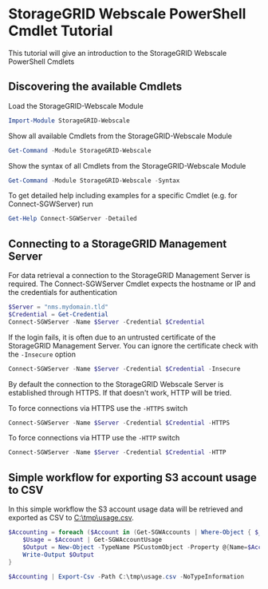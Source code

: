 # StorageGRID Webscale PowerShell Cmdlet Tutorial

This tutorial will give an introduction to the StorageGRID Webscale PowerShell Cmdlets

## Discovering the available Cmdlets

Load the StorageGRID-Webscale Module

```powershell
Import-Module StorageGRID-Webscale
```

Show all available Cmdlets from the StorageGRID-Webscale Module

```powershell
Get-Command -Module StorageGRID-Webscale
```

Show the syntax of all Cmdlets from the StorageGRID-Webscale Module

```powershell
Get-Command -Module StorageGRID-Webscale -Syntax
```

To get detailed help including examples for a specific Cmdlet (e.g. for Connect-SGWServer) run

```powershell
Get-Help Connect-SGWServer -Detailed
```

## Connecting to a StorageGRID Management Server

For data retrieval a connection to the StorageGRID Management Server is required. The Connect-SGWServer Cmdlet expects the hostname or IP and the credentials for authentication

```powershell
$Server = "nms.mydomain.tld"
$Credential = Get-Credential
Connect-SGWServer -Name $Server -Credential $Credential
```

If the login fails, it is often due to an untrusted certificate of the StorageGRID Management Server. You can ignore the certificate check with the `-Insecure` option

```powershell
Connect-SGWServer -Name $Server -Credential $Credential -Insecure
```

By default the connection to the StorageGRID Webscale Server is established through HTTPS. If that doesn't work, HTTP will be tried. 

To force connections via HTTPS use the `-HTTPS` switch

```powershell
Connect-SGWServer -Name $Server -Credential $Credential -HTTPS
```

To force connections via HTTP use the `-HTTP` switch

```powershell
Connect-SGWServer -Name $Server -Credential $Credential -HTTP
```

## Simple workflow for exporting S3 account usage to CSV

In this simple workflow the S3 account usage data will be retrieved and exported as CSV to [C:\tmp\usage.csv](C:\tmp\usage.csv).

```powershell
$Accounting = foreach ($Account in (Get-SGWAccounts | Where-Object { $_.capabilities -match "s3" })) {
    $Usage = $Account | Get-SGWAccountUsage
    $Output = New-Object -TypeName PSCustomObject -Property @{Name=$Account.name;ID=$Account.id;"Calculation Time"=$Usage.calculationTime;"Object Count"=$Usage.objectCount;"Data Bytes used"=$Usage.dataBytes}
    Write-Output $Output
}

$Accounting | Export-Csv -Path C:\tmp\usage.csv -NoTypeInformation
```
